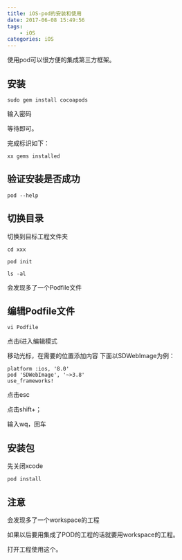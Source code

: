 ```yaml
---
title: iOS-pod的安装和使用
date: 2017-06-08 15:49:56
tags: 
	- iOS 
categories: iOS 
---
```


使用pod可以很方便的集成第三方框架。

## 安装


```
sudo gem install cocoapods
```

输入密码

等待即可。

完成标识如下：

```
xx gems installed
```

<!-- more -->

## 验证安装是否成功


```
pod --help
```

## 切换目录

切换到目标工程文件夹

```
cd xxx
```

```
pod init
```

```
ls -al
```

会发现多了一个Podfile文件

## 编辑Podfile文件

```
vi Podfile
```

点击i进入编辑模式

移动光标，在需要的位置添加内容
下面以SDWebImage为例：

```
platform :ios, '8.0'
pod 'SDWebImage', '~>3.8'
use_frameworks!
```

点击esc

点击shift+；

输入wq，回车

## 安装包

先关闭xcode

```
pod install
```

## 注意

会发现多了一个workspace的工程

如果以后要用集成了POD的工程的话就要用workspace的工程。

打开工程使用这个。